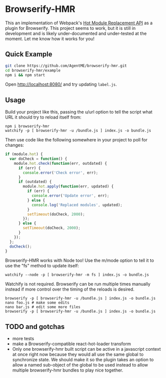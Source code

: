# Browserify-HMR

This an implementation of Webpack's [Hot Module Replacement
API](http://webpack.github.io/docs/hot-module-replacement.html) as a plugin for
Browserify. This project seems to work, but it is still in development and
is likely under-documented and under-tested at the moment. Let me know how it
works for you!

## Quick Example

```bash
git clone https://github.com/AgentME/browserify-hmr.git
cd browserify-hmr/example
npm i && npm start
```

Open [http://localhost:8080/](http://localhost:8080/) and try updating
`label.js`.

## Usage

Build your project like this, passing the u/url option to tell the script what
URL it should try to reload itself from:

    npm i browserify-hmr
    watchify -p [ browserify-hmr -u /bundle.js ] index.js -o bundle.js

Then use code like the following somewhere in your project to poll for changes:

```javascript
if (module.hot) {
  var doCheck = function() {
    module.hot.check(function(err, outdated) {
      if (err) {
        console.error('Check error', err);
      }
      if (outdated) {
        module.hot.apply(function(err, updated) {
          if (err) {
            console.error('Update error', err);
          } else {
            console.log('Replaced modules', updated);
          }
          setTimeout(doCheck, 2000);
        });
      } else {
        setTimeout(doCheck, 2000);
      }
    });
  };
  doCheck();
}
```

Browserify-HMR works with Node too! Use the m/mode option to tell it to use the
"fs" method to update itself:

    watchify --node -p [ browserify-hmr -m fs ] index.js -o bundle.js

Watchify is not required. Browserify can be run multiple times manually instead
if more control over the timing of the reloads is desired.

    browserify -p [ browserify-hmr -u /bundle.js ] index.js -o bundle.js
    nano foo.js # make some edits
    nano bar.js # edit some more files
    browserify -p [ browserify-hmr -u /bundle.js ] index.js -o bundle.js

## TODO and gotchas

* more tests
* make a Browserify-compatible react-hot-loader transform
* Only one browserify-hmr built script can be active in a javascript context at
  once right now because they would all use the same global to synchronize
  state. We should make it so the plugin takes an option to allow a named
  sub-object of the global to be used instead to allow multiple browserify-hmr
  bundles to play nice together.
